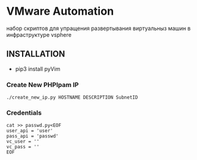 # VMware Automation #
набор скриптов для упращения развертывания виртуальныз машин в инфраструктуре vsphere

## INSTALLATION ##
 * pip3 install pyVim


### Create New PHPIpam IP ###
```./create_new_ip.py HOSTNAME DESCRIPTION SubnetID```

### Credentials ###
```
cat >> passwd.py<EOF
user_api = 'user'
pass_api = 'passwd'
vc_user = ''
vc_pass = ''
EOF
```
